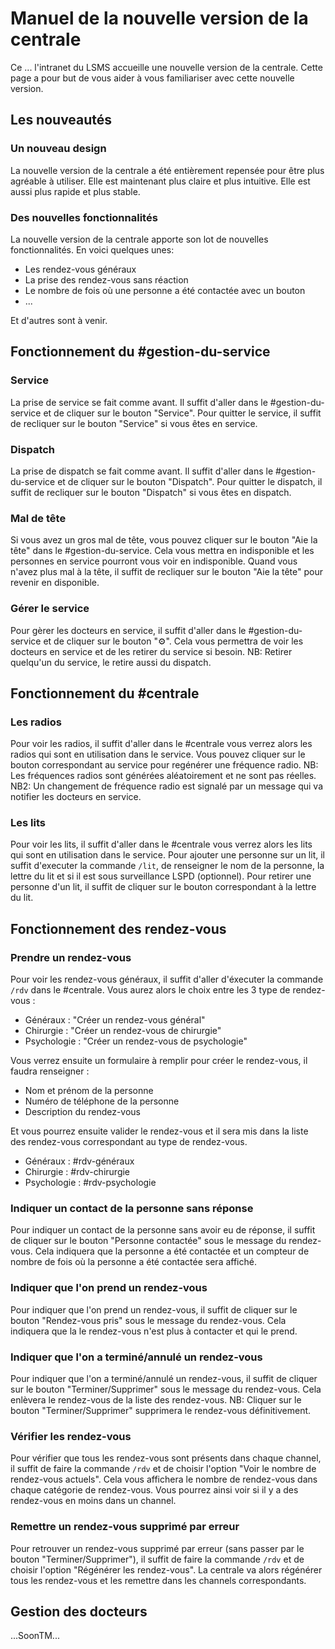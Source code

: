 # Manuel de la nouvelle version de la centrale

Ce ... l'intranet du LSMS accueille une nouvelle version de la centrale. Cette page a pour but de vous aider à vous familiariser avec cette nouvelle version.

## Les nouveautés

### Un nouveau design

La nouvelle version de la centrale a été entièrement repensée pour être plus agréable à utiliser. Elle est maintenant plus claire et plus intuitive. Elle est aussi plus rapide et plus stable.

### Des nouvelles fonctionnalités

La nouvelle version de la centrale apporte son lot de nouvelles fonctionnalités. En voici quelques unes:
- Les rendez-vous généraux
- La prise des rendez-vous sans réaction
- Le nombre de fois où une personne a été contactée avec un bouton
- ...

Et d'autres sont à venir.

## Fonctionnement du #gestion-du-service

### Service

La prise de service se fait comme avant. Il suffit d'aller dans le #gestion-du-service et de cliquer sur le bouton "Service".
Pour quitter le service, il suffit de recliquer sur le bouton "Service" si vous êtes en service.

### Dispatch

La prise de dispatch se fait comme avant. Il suffit d'aller dans le #gestion-du-service et de cliquer sur le bouton "Dispatch".
Pour quitter le dispatch, il suffit de recliquer sur le bouton "Dispatch" si vous êtes en dispatch.

### Mal de tête

Si vous avez un gros mal de tête, vous pouvez cliquer sur le bouton "Aie la tête" dans le #gestion-du-service. Cela vous mettra en indisponible et les personnes en service pourront vous voir en indisponible.
Quand vous n'avez plus mal à la tête, il suffit de recliquer sur le bouton "Aie la tête" pour revenir en disponible.

### Gérer le service 

Pour gèrer les docteurs en service, il suffit d'aller dans le #gestion-du-service et de cliquer sur le bouton "⚙️". Cela vous permettra de voir les docteurs en service et de les retirer du service si besoin.
NB: Retirer quelqu'un du service, le retire aussi du dispatch.

## Fonctionnement du #centrale

### Les radios

Pour voir les radios, il suffit d'aller dans le #centrale vous verrez alors les radios qui sont en utilisation dans le service. Vous pouvez cliquer sur le bouton correspondant au service pour regénérer une fréquence radio.
NB: Les fréquences radios sont générées aléatoirement et ne sont pas réelles.
NB2: Un changement de fréquence radio est signalé par un message qui va notifier les docteurs en service.

### Les lits

Pour voir les lits, il suffit d'aller dans le #centrale vous verrez alors les lits qui sont en utilisation dans le service. 
Pour ajouter une personne sur un lit, il suffit d'executer la commande `/lit`, de renseigner le nom de la personne, la lettre du lit et si il est sous surveillance LSPD (optionnel).
Pour retirer une personne d'un lit, il suffit de cliquer sur le bouton correspondant à la lettre du lit.

## Fonctionnement des rendez-vous

### Prendre un rendez-vous

Pour voir les rendez-vous généraux, il suffit d'aller d'éxecuter la commande `/rdv` dans le #centrale. Vous aurez alors le choix entre les 3 type de rendez-vous :
- Généraux : "Créer un rendez-vous général"
- Chirurgie : "Créer un rendez-vous de chirurgie"
- Psychologie : "Créer un rendez-vous de psychologie"

Vous verrez ensuite un formulaire à remplir pour créer le rendez-vous, il faudra renseigner : 
- Nom et prénom de la personne
- Numéro de téléphone de la personne
- Description du rendez-vous

Et vous pourrez ensuite valider le rendez-vous et il sera mis dans la liste des rendez-vous correspondant au type de rendez-vous.
- Généraux : #rdv-généraux
- Chirurgie : #rdv-chirurgie
- Psychologie : #rdv-psychologie

### Indiquer un contact de la personne sans réponse

Pour indiquer un contact de la personne sans avoir eu de réponse, il suffit de cliquer sur le bouton "Personne contactée" sous le message du rendez-vous. Cela indiquera que la personne a été contactée et un compteur de nombre de fois où la personne a été contactée sera affiché.

### Indiquer que l'on prend un rendez-vous

Pour indiquer que l'on prend un rendez-vous, il suffit de cliquer sur le bouton "Rendez-vous pris" sous le message du rendez-vous. Cela indiquera que la le rendez-vous n'est plus à contacter et qui le prend.

### Indiquer que l'on a terminé/annulé un rendez-vous

Pour indiquer que l'on a terminé/annulé un rendez-vous, il suffit de cliquer sur le bouton "Terminer/Supprimer" sous le message du rendez-vous. Cela enlèvera le rendez-vous de la liste des rendez-vous.
NB: Cliquer sur le bouton "Terminer/Supprimer" supprimera le rendez-vous définitivement.

### Vérifier les rendez-vous

Pour vérifier que tous les rendez-vous sont présents dans chaque channel, il suffit de faire la commande `/rdv` et de choisir l'option "Voir le nombre de rendez-vous actuels". Cela vous affichera le nombre de rendez-vous dans chaque catégorie de rendez-vous.
Vous pourrez ainsi voir si il y a des rendez-vous en moins dans un channel.

### Remettre un rendez-vous supprimé par erreur

Pour retrouver un rendez-vous supprimé par erreur (sans passer par le bouton "Terminer/Supprimer"), il suffit de faire la commande `/rdv` et de choisir l'option "Régénérer les rendez-vous". La centrale va alors régénérer tous les rendez-vous et les remettre dans les channels correspondants.

## Gestion des docteurs 

...SoonTM...